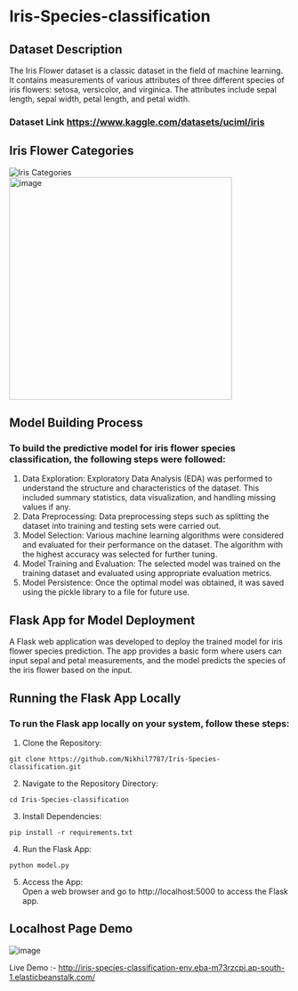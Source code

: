 # Iris-Species-classification

## Dataset Description
The Iris Flower dataset is a classic dataset in the field of machine learning. It contains measurements of various attributes of three different species of iris flowers: setosa, versicolor, and virginica. The attributes include sepal length, sepal width, petal length, and petal width.

### Dataset Link https://www.kaggle.com/datasets/uciml/iris

## Iris Flower Categories
![Iris Categories](https://github.com/Nikhil7787/Iris-Species-classification/assets/123885552/65532b3d-2284-4e74-8456-abe08183f865)
<br>
<img src="https://github.com/Nikhil7787/Iris-Species-classification/assets/123885552/f43e5812-8ee0-4d4f-a2a7-202648352ff8" alt="image" width="400"/>
<br>

## Model Building Process

### To build the predictive model for iris flower species classification, the following steps were followed: </br>


1.	Data Exploration: Exploratory Data Analysis (EDA) was performed to understand the structure and characteristics of the dataset. This included summary statistics, data visualization, and handling missing values if any. </br>
2.	Data Preprocessing: Data preprocessing steps such as splitting the dataset into training and testing sets were carried out. </br>
3.	Model Selection: Various machine learning algorithms were considered and evaluated for their performance on the dataset. The algorithm with the highest accuracy was selected for further tuning. </br>
4.	Model Training and Evaluation: The selected model was trained on the training dataset and evaluated using appropriate evaluation metrics.</br>
5.	Model Persistence: Once the optimal model was obtained, it was saved using the pickle library to a file for future use. </br>



## Flask App for Model Deployment

A Flask web application was developed to deploy the trained model for iris flower species prediction. The app provides a basic form where users can input sepal and petal measurements, and the model predicts the species of the iris flower based on the input. <br>

## Running the Flask App Locally
### To run the Flask app locally on your system, follow these steps:

1. Clone the Repository:
```
git clone https://github.com/Nikhil7787/Iris-Species-classification.git

```
2. Navigate to the Repository Directory:
```
cd Iris-Species-classification
```
3. Install Dependencies:
```
pip install -r requirements.txt
```
4. Run the Flask App:
```
python model.py
```
5. Access the App: </br>
Open a web browser and go to http://localhost:5000 to access the Flask app.

## Localhost Page Demo
![image](https://github.com/Nikhil7787/Iris-Species-classification/assets/123885552/6b434abf-7abf-44c8-abb1-1fb382d7e077)



Live Demo :- http://iris-species-classification-env.eba-m73rzcpj.ap-south-1.elasticbeanstalk.com/










